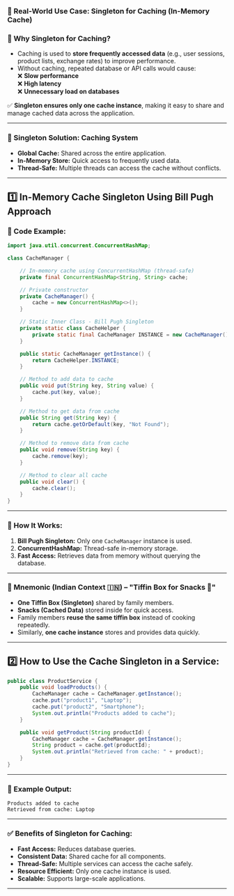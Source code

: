 ### **🎯 Real-World Use Case: Singleton for Caching (In-Memory Cache)**

### **🔹 Why Singleton for Caching?**
- Caching is used to **store frequently accessed data** (e.g., user sessions, product lists, exchange rates) to improve performance.
- Without caching, repeated database or API calls would cause:  
  ❌ **Slow performance**  
  ❌ **High latency**  
  ❌ **Unnecessary load on databases**

✅ **Singleton ensures only one cache instance**, making it easy to share and manage cached data across the application.

---

### **🔹 Singleton Solution: Caching System**
- **Global Cache:** Shared across the entire application.
- **In-Memory Store:** Quick access to frequently used data.
- **Thread-Safe:** Multiple threads can access the cache without conflicts.

---

## **1️⃣ In-Memory Cache Singleton Using Bill Pugh Approach**

### **🔹 Code Example:**
```java
import java.util.concurrent.ConcurrentHashMap;

class CacheManager {

    // In-memory cache using ConcurrentHashMap (thread-safe)
    private final ConcurrentHashMap<String, String> cache;

    // Private constructor
    private CacheManager() {
        cache = new ConcurrentHashMap<>();
    }

    // Static Inner Class - Bill Pugh Singleton
    private static class CacheHelper {
        private static final CacheManager INSTANCE = new CacheManager();
    }

    public static CacheManager getInstance() {
        return CacheHelper.INSTANCE;
    }

    // Method to add data to cache
    public void put(String key, String value) {
        cache.put(key, value);
    }

    // Method to get data from cache
    public String get(String key) {
        return cache.getOrDefault(key, "Not Found");
    }

    // Method to remove data from cache
    public void remove(String key) {
        cache.remove(key);
    }

    // Method to clear all cache
    public void clear() {
        cache.clear();
    }
}
```

---

### **🔹 How It Works:**
1. **Bill Pugh Singleton:** Only one `CacheManager` instance is used.
2. **ConcurrentHashMap:** Thread-safe in-memory storage.
3. **Fast Access:** Retrieves data from memory without querying the database.

---

### **🔹 Mnemonic (Indian Context 🇮🇳) – "Tiffin Box for Snacks 🥪"**
- **One Tiffin Box (Singleton)** shared by family members.
- **Snacks (Cached Data)** stored inside for quick access.
- Family members **reuse the same tiffin box** instead of cooking repeatedly.
- Similarly, **one cache instance** stores and provides data quickly.

---

## **2️⃣ How to Use the Cache Singleton in a Service:**
```java
public class ProductService {
    public void loadProducts() {
        CacheManager cache = CacheManager.getInstance();
        cache.put("product1", "Laptop");
        cache.put("product2", "Smartphone");
        System.out.println("Products added to cache");
    }

    public void getProduct(String productId) {
        CacheManager cache = CacheManager.getInstance();
        String product = cache.get(productId);
        System.out.println("Retrieved from cache: " + product);
    }
}
```

---

### **🔹 Example Output:**
```
Products added to cache
Retrieved from cache: Laptop
```

---

### ✅ **Benefits of Singleton for Caching:**
- **Fast Access:** Reduces database queries.
- **Consistent Data:** Shared cache for all components.
- **Thread-Safe:** Multiple services can access the cache safely.
- **Resource Efficient:** Only one cache instance is used.
- **Scalable:** Supports large-scale applications.

---
